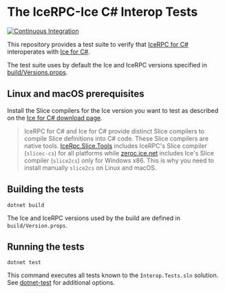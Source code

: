 # The IceRPC-Ice C# Interop Tests

[![Continuous Integration][ci-badge]][ci-home]

This repository provides a test suite to verify that [IceRPC for C#][icerpc-csharp] interoperates with
[Ice for C#][ice-csharp].

The test suite uses by default the Ice and IceRPC versions specified in [build/Versions.props](build/Versions.props).

## Linux and macOS prerequisites

Install the Slice compilers for the Ice version you want to test as described on the
[Ice for C# download page](https://zeroc.com/downloads/ice/3.7/csharp).

> IceRPC for C# and Ice for C# provide distinct Slice compilers to compile Slice definitions into C# code. These
> Slice compilers are native tools.
> [IceRpc.Slice.Tools][icerpc-slice-tools] includes IceRPC's Slice compiler (`slicec-cs`) for all platforms while
> [zeroc.ice.net][zeroc-ice-net] includes Ice's Slice compiler (`slice2cs`) only for Windows x86. This is why you need
> to install manually `slice2cs` on Linux and macOS.

## Building the tests

```shell
dotnet build
```

The Ice and IceRPC versions used by the build are defined in `build/Version.props`.

## Running the tests

```shell
dotnet test
```

This command executes all tests known to the `Interop.Tests.sln` solution. See
[dotnet-test](https://docs.microsoft.com/en-us/dotnet/core/tools/dotnet-test) for additional options.

[ci-badge]: https://github.com/icerpc/icerpc-ice-csharp-interop/actions/workflows/dotnet.yaml/badge.svg
[ci-home]: https://github.com/icerpc/icerpc-ice-csharp-interop/actions/workflows/dotnet.yaml
[icerpc-csharp]: https://github.com:zeroc-ice/icerpc-csharp
[icerpc-slice-tools]: https://www.nuget.org/packages/icerpc.slice.tools
[ice-csharp]: https://github.com:zeroc-ice/ice
[zeroc-ice-net]: https://www.nuget.org/packages/zeroc.ice.net

